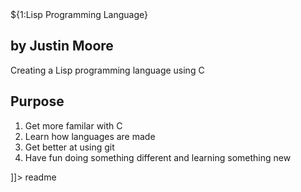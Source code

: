 <snippet>
	<content><![CDATA[

# ${1:Lisp Programming Language}

## 	by Justin Moore

 Creating a Lisp programming language using C

## Purpose

 1. Get more familar with C
 2. Learn how languages are made
 3. Get better at using git
 4. Have fun doing something different and learning something new

]]></content>
	<tabTrigger>readme</tabTrigger>
</snippet>
